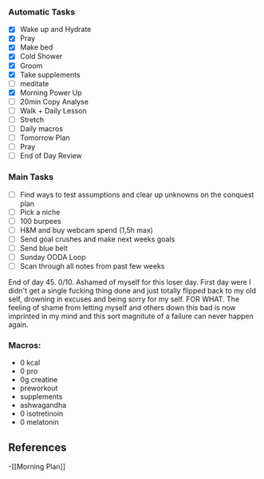 ### Automatic Tasks

- [x] Wake up and Hydrate
- [x] Pray
- [x] Make bed
- [x] Cold Shower
- [x] Groom
- [x] Take supplements
- [ ] meditate
- [x] Morning Power Up
- [ ] 20min Copy Analyse
- [ ] Walk + Daily Lesson
- [ ] Stretch
- [ ] Daily macros
- [ ] Tomorrow Plan
- [ ] Pray
- [ ] End of Day Review

### Main Tasks

- [ ] Find ways to test assumptions and clear up unknowns on the conquest plan
- [ ] Pick a niche
- [ ] 100 burpees
- [ ] H&M and buy webcam spend (1,5h max)
- [ ] Send goal crushes and make next weeks goals 
- [ ] Send blue belt 
- [ ] Sunday OODA Loop
- [ ] Scan through all notes from past few weeks

End of day 45. 0/10. Ashamed of myself for this loser day. First day were I didn't get a single fucking thing done and just totally flipped back to my old self, drowning in excuses and being sorry for my self. FOR WHAT. The feeling of shame from letting myself and others down this bad is now imprinted in my mind and this sort magnitute of a failure can never happen again. 
### Macros: 
+ 0 kcal 
+ 0 pro
+ 0g creatine
+ preworkout
+ supplements
+ ashwagandha
+ 0 isotretinoin
+ 0 melatonin
## References
<!-- Links to pages not referenced in the content -->
-[[Morning Plan]]